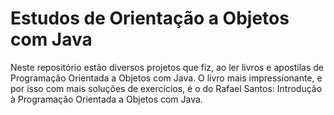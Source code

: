 # Estudos de Orientação a Objetos com Java

Neste repositório estão diversos projetos que fiz, ao ler livros e apostilas de Programação Orientada a Objetos com Java. O livro mais impressionante, e por isso com mais soluções de exercícios, é o do Rafael Santos: Introdução à Programação Orientada a Objetos com Java.

